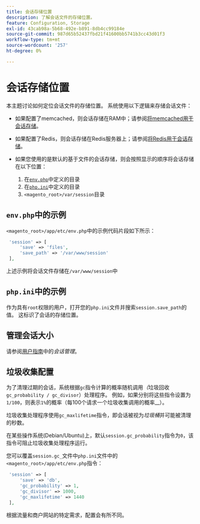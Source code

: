 ```yaml
---
title: 会话存储位置
description: 了解会话文件的存储位置。
feature: Configuration, Storage
exl-id: 43cab98a-5b68-492e-b891-8db4cc99184e
source-git-commit: 987d65b52437fbd21f41600bb5741b3cc43d01f3
workflow-type: tm+mt
source-wordcount: '257'
ht-degree: 0%

---
```


# 会话存储位置

本主题讨论如何定位会话文件的存储位置。 系统使用以下逻辑来存储会话文件：

- 如果配置了memcached，则会话存储在RAM中；请参阅[将memcached用于会话存储](memcached.md)。
- 如果配置了Redis，则会话存储在Redis服务器上；请参阅[将Redis用于会话存储](../cache/redis-session.md)。
- 如果您使用的是默认的基于文件的会话存储，则会按照显示的顺序将会话存储在以下位置：

   1. 在[`env.php`](#example-in-envphp)中定义的目录
   1. 在[`php.ini`](#example-in-phpini)中定义的目录
   1. `<magento_root>/var/session`目录

## `env.php`中的示例

`<magento_root>/app/etc/env.php`中的示例代码片段如下所示：

```php
 'session' => [
     'save' => 'files',
     'save_path' => '/var/www/session'
 ],
```

上述示例将会话文件存储在`/var/www/session`中

## `php.ini`中的示例

作为具有`root`权限的用户，打开您的`php.ini`文件并搜索`session.save_path`的值。 这标识了会话的存储位置。

## 管理会话大小

请参阅[用户指南](https://experienceleague.adobe.com/zh-hans/docs/commerce-admin/systems/security/security-session-management)中的&#x200B;_会话管理_。

## 垃圾收集配置

为了清理过期的会话，系统根据`gc`指令计算的概率随机调用&#x200B;_（_&#x200B;垃圾回收`gc_probability / gc_divisor`）处理程序。 例如，如果分别将这些指令设置为`1/100`，则表示`1%`的概率（每100个请求一个垃圾收集调用的概率&#x200B;__）。

垃圾收集处理程序使用`gc_maxlifetime`指令，即会话被视为&#x200B;_垃圾桶_&#x200B;并可能被清理的秒数。

在某些操作系统(Debian/Ubuntu)上，默认`session.gc_probability`指令为`0`，该指令可阻止垃圾收集处理程序运行。

您可以覆盖`session.gc_`文件中`php.ini`文件中的`<magento_root>/app/etc/env.php`指令：

```php
 'session' => [
     'save' => 'db',
     'gc_probability' => 1,
     'gc_divisor' => 1000,
     'gc_maxlifetime' => 1440
 ],
```

根据流量和商户网站的特定需求，配置会有所不同。

